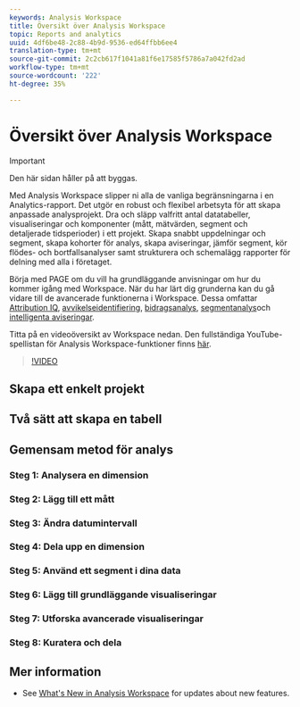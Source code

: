 ```yaml
---
keywords: Analysis Workspace
title: Översikt över Analysis Workspace
topic: Reports and analytics
uuid: 4df6be48-2c88-4b9d-9536-ed64ffbb6ee4
translation-type: tm+mt
source-git-commit: 2c2cb617f1041a81f6e17585f5786a7a042fd2ad
workflow-type: tm+mt
source-wordcount: '222'
ht-degree: 35%

---
```



# Översikt över Analysis Workspace

>[!IMPORTANT]
>
>Den här sidan håller på att byggas.


Med Analysis Workspace slipper ni alla de vanliga begränsningarna i en Analytics-rapport. Det utgör en robust och flexibel arbetsyta för att skapa anpassade analysprojekt. Dra och släpp valfritt antal datatabeller, visualiseringar och komponenter (mått, mätvärden, segment och detaljerade tidsperioder) i ett projekt. Skapa snabbt uppdelningar och segment, skapa kohorter för analys, skapa aviseringar, jämför segment, kör flödes- och bortfallsanalyser samt strukturera och schemalägg rapporter för delning med alla i företaget.

Börja med PAGE om du vill ha grundläggande anvisningar om hur du kommer igång med Workspace. När du har lärt dig grunderna kan du gå vidare till de avancerade funktionerna i Workspace. Dessa omfattar [Attribution IQ](/help/analyze/analysis-workspace/attribution/overview.md), [avvikelseidentifiering](/help/analyze/analysis-workspace/virtual-analyst/c-anomaly-detection/anomaly-detection.md), [bidragsanalys](/help/analyze/analysis-workspace/virtual-analyst/contribution-analysis/ca-tokens.md), [segmentanalys](/help/analyze/analysis-workspace/segment-iq.md)och [intelligenta aviseringar](/help/analyze/analysis-workspace/c-intelligent-alerts/intellligent-alerts.md).

Titta på en videoöversikt av Workspace nedan. Den fullständiga YouTube-spellistan för Analysis Workspace-funktioner finns [här](https://www.youtube.com/channel/UC8I6bqCk7gO6YdoMz6W5fvw/playlists?view=50&amp;sort=dd&amp;shelf_id=7).
>[!VIDEO](https://video.tv.adobe.com/v/26266?quality=12)


## Skapa ett enkelt projekt

## Två sätt att skapa en tabell

## Gemensam metod för analys

### Steg 1: Analysera en dimension

### Steg 2: Lägg till ett mått

### Steg 3: Ändra datumintervall

### Steg 4: Dela upp en dimension

### Steg 5: Använd ett segment i dina data

### Steg 6: Lägg till grundläggande visualiseringar

### Steg 7: Utforska avancerade visualiseringar

### Steg 8: Kuratera och dela

## Mer information

* See [What&#39;s New in Analysis Workspace](/help/analyze/analysis-workspace/new-features-in-analysis-workspace.md) for updates about new features.
